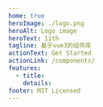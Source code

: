 ```yaml
---
home: true
heroImage: ./logo.png
heroAlt: Logo image
heroText: 11th
tagline: 基于vue3的组件库
actionText: Get Started
actionLink: /components/
features:
  - title: 
    details: 
footer: MIT Licensed 
---
```

